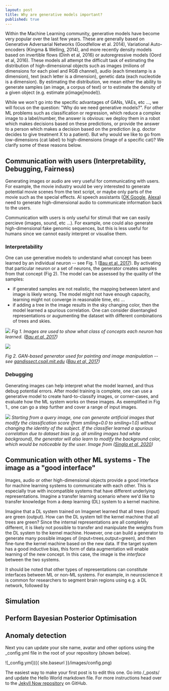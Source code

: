 ```yaml
---
layout: post
title: Why are generative models important?
published: true
---
```



Within the Machine Learning community, generative models have become very popular over the last few years. These are generally based on Generative Adversarial Networks (Goodfellow et al. 2014), Variational Auto-encoders (Kingma & Welling, 2014), and more recently density models based on invertible flows (Dinh et al, 2016) or autoregressive models (Oord et al, 2016). These models all attempt the difficult task of estimating the distribution of high-dimensional objects such as images (milions of dimensions for each pixel and RGB channel), audio (each timestamp is a dimension), text (each letter is a dimension), genetic data (each nucleotide is a dimension). By estimating the distribution, we mean either the ability to generate samples (an image, a corpus of text) or to estimate the density of a given object (e.g. estimate p(image|model)).

While we won't go into the specific advantages of GANs, VAEs, etc ..., we will focus on the question: "Why do we need generative models?". For other ML problems such as classification or regression, which reduce a complex image to a label/number, the answer is obvious: we deploy them in a robot which makes decisions based on these predictions, or provide the answer to a person which makes a decision based on the prediction (e.g. doctor decides to give treatment X to a patient). But why would we like to go from low-dimensions (cat label) to high-dimensions (image of a specific cat)? We clarify some of these reasons below.
 

## Communication with users (Interpretability, Debugging, Fairness)

Generating images or audio are very useful for communicating with users. For example, the movie industry would be very interested to generate potential movie scenes from the text script, or maybe only parts of the movie such as the special effects. AI speech assistants ([OK Google](https://assistant.google.com/), [Alexa](https://developer.amazon.com/en-GB/alexa)) need to generate high-dimensional audio to communicate information back to the users. 

Communication with users is only useful for stimuli that we can easily percieve (images, sound, etc ...). For example, one could also generate high-dimensional fake genomic sequences, but this is less useful for humans since we cannot easily interpret or visualise them. 

### Interpretability


One can use generative models to understand what concept has been learned by an individual neuron -- see Fig. 1 ([Bau et al, 2017](http://openaccess.thecvf.com/content_cvpr_2017/papers/Bau_Network_Dissection_Quantifying_CVPR_2017_paper.pdf)). By activating that particular neuron or a set of neurons, the generator creates samples from that concept (Fig 2). The model can be assessed by the quality of the samples: 
* if generated samples are not realistic, the mapping between latent and image is likely wrong. The model might not have enough capacity, learning might not converge in reasonable time, etc ...
* if adding a tree in the image results in the sky changing color, then the model learned a spurious correlation. One can consider disentangled representations or augumenting the dataset with different combinations of trees and skies. 


![](https://i.imgur.com/NVW89oz.png)
*Fig 1. Images are used to show what class of concepts each neuron has learned. ([Bau et al, 2017](http://openaccess.thecvf.com/content_cvpr_2017/papers/Bau_Network_Dissection_Quantifying_CVPR_2017_paper.pdf))*

![](https://gandissect.csail.mit.edu/img/demo_short3.gif) 

*Fig 2. GAN-based generator used for painting and image manipulation -- see [gandissect.csail.mit.edu](https://gandissect.csail.mit.edu/) ([Bau et al, 2017](http://openaccess.thecvf.com/content_cvpr_2017/papers/Bau_Network_Dissection_Quantifying_CVPR_2017_paper.pdf))*


### Debugging

Generating images can help interpret what the model learned, and thus debug potential errors. After model training is complete, one can use a generative model to create hard-to-classify images, or corner-cases, and evaluate how the ML system works on these images. As exemplified in Fig 1., one can go a step further and cover a range of input images.  

![](https://i.imgur.com/fFBYtwn.jpg)
*Starting from a query image, one can generate artificial images that modify the classification score (from smiling=0.0 to smiling=1.0) without changing the identity of the subject. If the classifier learned a spurious correlation due to dataset bias (e.g. all smiling images had white background), the generator will also learn to modify the background color, which would be noticeable by the user. Image from ([Singla et al, 2020](https://openreview.net/pdf?id=H1xFWgrFPS))*


## Communication with other ML systems - The image as a "good interface"

Images, audio or other high-dimensional objects provide a good interface for machine learning systems to communicate with each other. This is especially true with incompatible systems that have different underlying representations. Imagine a transfer learning scenario where we'd like to transfer knowledge from a deep learning (DL) system to a kernel machine. 

Imagine that a DL system trained on Imagenet learned that all trees (input) are green (output). How can the DL system tell the kernel machine that all trees are green? Since the internal representations are all completely different, it is likely not possible to transfer and manipulate the weights from the DL system to the kernel machine. However, one can build a generator to generate many possible images of (input=trees,output=green), and then fine-tune the kernel machine based on the new data. If the target system has a good inductive bias, this form of data augmentation will enable learning of the new concept. In this case, the image is the *interface* between the two systems. 

It should be noted that other types of representations can constitute interfaces between ML or non-ML systems. For example, in neuroscience it is common for researchers to segment brain regions using e.g. a DL network, followed by 

## Simulation 




## Perform Bayesian Posterior Optimisation


## Anomaly detection



Next you can update your site name, avatar and other options using the _config.yml file in the root of your repository (shown below).

![_config.yml]({{ site.baseurl }}/images/config.png)

The easiest way to make your first post is to edit this one. Go into /_posts/ and update the Hello World markdown file. For more instructions head over to the [Jekyll Now repository](https://github.com/barryclark/jekyll-now) on GitHub.
